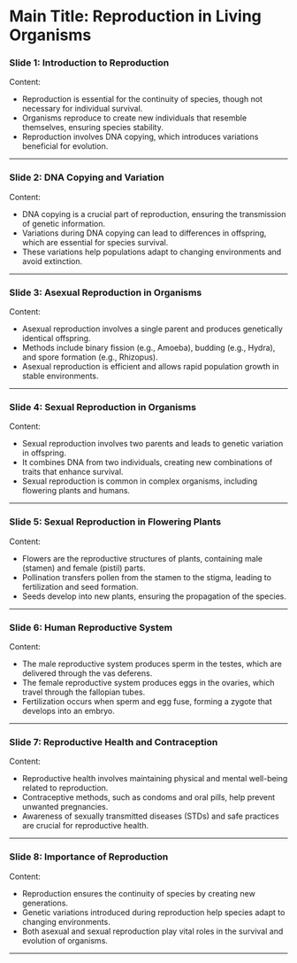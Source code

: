 
# Main Title: Reproduction in Living Organisms  

### **Slide 1: Introduction to Reproduction**  
Content:  
- Reproduction is essential for the continuity of species, though not necessary for individual survival.  
- Organisms reproduce to create new individuals that resemble themselves, ensuring species stability.  
- Reproduction involves DNA copying, which introduces variations beneficial for evolution.  

---

### **Slide 2: DNA Copying and Variation**  
Content:  
- DNA copying is a crucial part of reproduction, ensuring the transmission of genetic information.  
- Variations during DNA copying can lead to differences in offspring, which are essential for species survival.  
- These variations help populations adapt to changing environments and avoid extinction.  

---

### **Slide 3: Asexual Reproduction in Organisms**  
Content:  
- Asexual reproduction involves a single parent and produces genetically identical offspring.  
- Methods include binary fission (e.g., Amoeba), budding (e.g., Hydra), and spore formation (e.g., Rhizopus).  
- Asexual reproduction is efficient and allows rapid population growth in stable environments.  

---

### **Slide 4: Sexual Reproduction in Organisms**  
Content:  
- Sexual reproduction involves two parents and leads to genetic variation in offspring.  
- It combines DNA from two individuals, creating new combinations of traits that enhance survival.  
- Sexual reproduction is common in complex organisms, including flowering plants and humans.  

---

### **Slide 5: Sexual Reproduction in Flowering Plants**  
Content:  
- Flowers are the reproductive structures of plants, containing male (stamen) and female (pistil) parts.  
- Pollination transfers pollen from the stamen to the stigma, leading to fertilization and seed formation.  
- Seeds develop into new plants, ensuring the propagation of the species.  

---

### **Slide 6: Human Reproductive System**  
Content:  
- The male reproductive system produces sperm in the testes, which are delivered through the vas deferens.  
- The female reproductive system produces eggs in the ovaries, which travel through the fallopian tubes.  
- Fertilization occurs when sperm and egg fuse, forming a zygote that develops into an embryo.  

---

### **Slide 7: Reproductive Health and Contraception**  
Content:  
- Reproductive health involves maintaining physical and mental well-being related to reproduction.  
- Contraceptive methods, such as condoms and oral pills, help prevent unwanted pregnancies.  
- Awareness of sexually transmitted diseases (STDs) and safe practices are crucial for reproductive health.  

---

### **Slide 8: Importance of Reproduction**  
Content:  
- Reproduction ensures the continuity of species by creating new generations.  
- Genetic variations introduced during reproduction help species adapt to changing environments.  
- Both asexual and sexual reproduction play vital roles in the survival and evolution of organisms.  

---